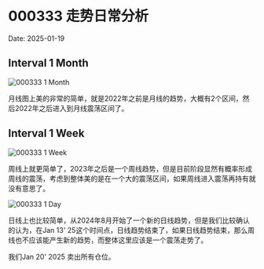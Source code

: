# 000333 走势日常分析

Date: 2025-01-19

## Interval 1 Month

![000333 1 Month](https://www.tradingview.com/x/M5tenrjZ/)

月线图上美的非常的简单，就是2022年之前是月线的趋势，大概有2个区间，然后2022年之后进入到月线震荡区间了。

## Interval 1 Week

![000333 1 Week](https://www.tradingview.com/x/xg75R4u3/)

周线上就更简单了，2023年之后是一个周线趋势，但是目前阶段显然有概率形成周线的震荡，考虑到整体美的是在一个大的震荡区间，如果周线进入震荡再持有就没有意思了。

![000333 1 Day](https://www.tradingview.com/x/wZ8ERRtq/)

日线上也比较简单，从2024年8月开始了一个新的日线趋势，但是我们比较确认的认为，在Jan 13' 25这个时间点，日线趋势结束了，如果日线趋势结束，那么周线也不应该能产生新的趋势，而整体这里应该是一个震荡走势了。

我们Jan 20' 2025 卖出所有仓位。



